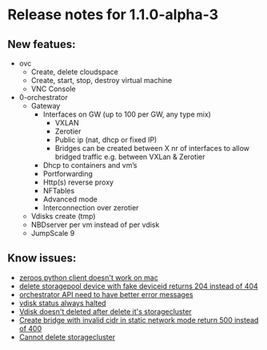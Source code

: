 # Release notes for 1.1.0-alpha-3

## New featues:
- ovc
  - Create, delete cloudspace
  - Create, start, stop, destroy virtual machine
  - VNC Console 
- 0-orchestrator
  - Gateway
    - Interfaces on GW (up to 100 per GW, any type mix)
      - VXLAN
      - Zerotier
      - Public ip (nat, dhcp or fixed IP)
      - Bridges can be created between X nr of interfaces to allow bridged traffic e.g. between VXLan & Zerotier
    - Dhcp to containers and vm’s
    - Portforwarding
    - Http(s) reverse proxy
    - NFTables
    - Advanced mode
    - Interconnection over zerotier
  - Vdisks create (tmp)
  - NBDserver per vm instead of per vdisk
  - JumpScale 9

## Know issues:

- [zeroos python client doesn't work on mac](https://github.com/zero-os/0-core/issues/290)
- [delete storagepool device with fake deviceid returns 204 instead of 404](https://github.com/zero-os/0-orchestrator/issues/394)
- [orchestrator API need to have better error messages](https://github.com/zero-os/0-orchestrator/issues/362)
- [vdisk status always halted](https://github.com/zero-os/0-orchestrator/issues/374)
- [Vdisk doesn't deleted after delete it's storagecluster](https://github.com/zero-os/0-orchestrator/issues/348)
- [Create bridge with invalid cidr in static network mode return 500 instead of 400](https://github.com/zero-os/0-orchestrator/issues/321)
- [Cannot delete storagecluster](https://github.com/g8os/resourcepool/issues/260)
